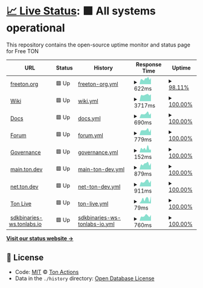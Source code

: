 # [📈 Live Status](https://ton-actions.github.io/freeton-status): <!--live status--> **🟩 All systems operational**

This repository contains the open-source uptime monitor and status page for Free TON

<!--start: status pages-->
<!-- This summary is generated by Upptime (https://github.com/upptime/upptime) -->
<!-- Do not edit this manually, your changes will be overwritten -->
<!-- prettier-ignore -->
| URL | Status | History | Response Time | Uptime |
| --- | ------ | ------- | ------------- | ------ |
| <img alt="" src="https://favicons.githubusercontent.com/freeton.org" height="13"> [freeton.org](https://freeton.org) | 🟩 Up | [freeton-org.yml](https://github.com/ton-actions/everscale-status/commits/HEAD/history/freeton-org.yml) | <details><summary><img alt="Response time graph" src="./graphs/freeton-org/response-time-week.png" height="20"> 622ms</summary><br><a href="https://ton-actions.github.io/everscale-status/history/freeton-org"><img alt="Response time 498" src="https://img.shields.io/endpoint?url=https%3A%2F%2Fraw.githubusercontent.com%2Fton-actions%2Feverscale-status%2FHEAD%2Fapi%2Ffreeton-org%2Fresponse-time.json"></a><br><a href="https://ton-actions.github.io/everscale-status/history/freeton-org"><img alt="24-hour response time 718" src="https://img.shields.io/endpoint?url=https%3A%2F%2Fraw.githubusercontent.com%2Fton-actions%2Feverscale-status%2FHEAD%2Fapi%2Ffreeton-org%2Fresponse-time-day.json"></a><br><a href="https://ton-actions.github.io/everscale-status/history/freeton-org"><img alt="7-day response time 622" src="https://img.shields.io/endpoint?url=https%3A%2F%2Fraw.githubusercontent.com%2Fton-actions%2Feverscale-status%2FHEAD%2Fapi%2Ffreeton-org%2Fresponse-time-week.json"></a><br><a href="https://ton-actions.github.io/everscale-status/history/freeton-org"><img alt="30-day response time 636" src="https://img.shields.io/endpoint?url=https%3A%2F%2Fraw.githubusercontent.com%2Fton-actions%2Feverscale-status%2FHEAD%2Fapi%2Ffreeton-org%2Fresponse-time-month.json"></a><br><a href="https://ton-actions.github.io/everscale-status/history/freeton-org"><img alt="1-year response time 465" src="https://img.shields.io/endpoint?url=https%3A%2F%2Fraw.githubusercontent.com%2Fton-actions%2Feverscale-status%2FHEAD%2Fapi%2Ffreeton-org%2Fresponse-time-year.json"></a></details> | <details><summary><a href="https://ton-actions.github.io/everscale-status/history/freeton-org">98.11%</a></summary><a href="https://ton-actions.github.io/everscale-status/history/freeton-org"><img alt="All-time uptime 83.26%" src="https://img.shields.io/endpoint?url=https%3A%2F%2Fraw.githubusercontent.com%2Fton-actions%2Feverscale-status%2FHEAD%2Fapi%2Ffreeton-org%2Fuptime.json"></a><br><a href="https://ton-actions.github.io/everscale-status/history/freeton-org"><img alt="24-hour uptime 100.00%" src="https://img.shields.io/endpoint?url=https%3A%2F%2Fraw.githubusercontent.com%2Fton-actions%2Feverscale-status%2FHEAD%2Fapi%2Ffreeton-org%2Fuptime-day.json"></a><br><a href="https://ton-actions.github.io/everscale-status/history/freeton-org"><img alt="7-day uptime 98.11%" src="https://img.shields.io/endpoint?url=https%3A%2F%2Fraw.githubusercontent.com%2Fton-actions%2Feverscale-status%2FHEAD%2Fapi%2Ffreeton-org%2Fuptime-week.json"></a><br><a href="https://ton-actions.github.io/everscale-status/history/freeton-org"><img alt="30-day uptime 99.57%" src="https://img.shields.io/endpoint?url=https%3A%2F%2Fraw.githubusercontent.com%2Fton-actions%2Feverscale-status%2FHEAD%2Fapi%2Ffreeton-org%2Fuptime-month.json"></a><br><a href="https://ton-actions.github.io/everscale-status/history/freeton-org"><img alt="1-year uptime 81.01%" src="https://img.shields.io/endpoint?url=https%3A%2F%2Fraw.githubusercontent.com%2Fton-actions%2Feverscale-status%2FHEAD%2Fapi%2Ffreeton-org%2Fuptime-year.json"></a></details>
| <img alt="" src="https://favicons.githubusercontent.com/freeton.wiki" height="13"> [Wiki](https://freeton.wiki) | 🟩 Up | [wiki.yml](https://github.com/ton-actions/everscale-status/commits/HEAD/history/wiki.yml) | <details><summary><img alt="Response time graph" src="./graphs/wiki/response-time-week.png" height="20"> 3717ms</summary><br><a href="https://ton-actions.github.io/everscale-status/history/wiki"><img alt="Response time 4044" src="https://img.shields.io/endpoint?url=https%3A%2F%2Fraw.githubusercontent.com%2Fton-actions%2Feverscale-status%2FHEAD%2Fapi%2Fwiki%2Fresponse-time.json"></a><br><a href="https://ton-actions.github.io/everscale-status/history/wiki"><img alt="24-hour response time 3982" src="https://img.shields.io/endpoint?url=https%3A%2F%2Fraw.githubusercontent.com%2Fton-actions%2Feverscale-status%2FHEAD%2Fapi%2Fwiki%2Fresponse-time-day.json"></a><br><a href="https://ton-actions.github.io/everscale-status/history/wiki"><img alt="7-day response time 3717" src="https://img.shields.io/endpoint?url=https%3A%2F%2Fraw.githubusercontent.com%2Fton-actions%2Feverscale-status%2FHEAD%2Fapi%2Fwiki%2Fresponse-time-week.json"></a><br><a href="https://ton-actions.github.io/everscale-status/history/wiki"><img alt="30-day response time 3720" src="https://img.shields.io/endpoint?url=https%3A%2F%2Fraw.githubusercontent.com%2Fton-actions%2Feverscale-status%2FHEAD%2Fapi%2Fwiki%2Fresponse-time-month.json"></a><br><a href="https://ton-actions.github.io/everscale-status/history/wiki"><img alt="1-year response time 4102" src="https://img.shields.io/endpoint?url=https%3A%2F%2Fraw.githubusercontent.com%2Fton-actions%2Feverscale-status%2FHEAD%2Fapi%2Fwiki%2Fresponse-time-year.json"></a></details> | <details><summary><a href="https://ton-actions.github.io/everscale-status/history/wiki">100.00%</a></summary><a href="https://ton-actions.github.io/everscale-status/history/wiki"><img alt="All-time uptime 99.81%" src="https://img.shields.io/endpoint?url=https%3A%2F%2Fraw.githubusercontent.com%2Fton-actions%2Feverscale-status%2FHEAD%2Fapi%2Fwiki%2Fuptime.json"></a><br><a href="https://ton-actions.github.io/everscale-status/history/wiki"><img alt="24-hour uptime 100.00%" src="https://img.shields.io/endpoint?url=https%3A%2F%2Fraw.githubusercontent.com%2Fton-actions%2Feverscale-status%2FHEAD%2Fapi%2Fwiki%2Fuptime-day.json"></a><br><a href="https://ton-actions.github.io/everscale-status/history/wiki"><img alt="7-day uptime 100.00%" src="https://img.shields.io/endpoint?url=https%3A%2F%2Fraw.githubusercontent.com%2Fton-actions%2Feverscale-status%2FHEAD%2Fapi%2Fwiki%2Fuptime-week.json"></a><br><a href="https://ton-actions.github.io/everscale-status/history/wiki"><img alt="30-day uptime 100.00%" src="https://img.shields.io/endpoint?url=https%3A%2F%2Fraw.githubusercontent.com%2Fton-actions%2Feverscale-status%2FHEAD%2Fapi%2Fwiki%2Fuptime-month.json"></a><br><a href="https://ton-actions.github.io/everscale-status/history/wiki"><img alt="1-year uptime 99.79%" src="https://img.shields.io/endpoint?url=https%3A%2F%2Fraw.githubusercontent.com%2Fton-actions%2Feverscale-status%2FHEAD%2Fapi%2Fwiki%2Fuptime-year.json"></a></details>
| <img alt="" src="https://favicons.githubusercontent.com/docs.ton.dev" height="13"> [Docs](http://docs.ton.dev) | 🟩 Up | [docs.yml](https://github.com/ton-actions/everscale-status/commits/HEAD/history/docs.yml) | <details><summary><img alt="Response time graph" src="./graphs/docs/response-time-week.png" height="20"> 690ms</summary><br><a href="https://ton-actions.github.io/everscale-status/history/docs"><img alt="Response time 749" src="https://img.shields.io/endpoint?url=https%3A%2F%2Fraw.githubusercontent.com%2Fton-actions%2Feverscale-status%2FHEAD%2Fapi%2Fdocs%2Fresponse-time.json"></a><br><a href="https://ton-actions.github.io/everscale-status/history/docs"><img alt="24-hour response time 746" src="https://img.shields.io/endpoint?url=https%3A%2F%2Fraw.githubusercontent.com%2Fton-actions%2Feverscale-status%2FHEAD%2Fapi%2Fdocs%2Fresponse-time-day.json"></a><br><a href="https://ton-actions.github.io/everscale-status/history/docs"><img alt="7-day response time 690" src="https://img.shields.io/endpoint?url=https%3A%2F%2Fraw.githubusercontent.com%2Fton-actions%2Feverscale-status%2FHEAD%2Fapi%2Fdocs%2Fresponse-time-week.json"></a><br><a href="https://ton-actions.github.io/everscale-status/history/docs"><img alt="30-day response time 696" src="https://img.shields.io/endpoint?url=https%3A%2F%2Fraw.githubusercontent.com%2Fton-actions%2Feverscale-status%2FHEAD%2Fapi%2Fdocs%2Fresponse-time-month.json"></a><br><a href="https://ton-actions.github.io/everscale-status/history/docs"><img alt="1-year response time 747" src="https://img.shields.io/endpoint?url=https%3A%2F%2Fraw.githubusercontent.com%2Fton-actions%2Feverscale-status%2FHEAD%2Fapi%2Fdocs%2Fresponse-time-year.json"></a></details> | <details><summary><a href="https://ton-actions.github.io/everscale-status/history/docs">100.00%</a></summary><a href="https://ton-actions.github.io/everscale-status/history/docs"><img alt="All-time uptime 99.97%" src="https://img.shields.io/endpoint?url=https%3A%2F%2Fraw.githubusercontent.com%2Fton-actions%2Feverscale-status%2FHEAD%2Fapi%2Fdocs%2Fuptime.json"></a><br><a href="https://ton-actions.github.io/everscale-status/history/docs"><img alt="24-hour uptime 100.00%" src="https://img.shields.io/endpoint?url=https%3A%2F%2Fraw.githubusercontent.com%2Fton-actions%2Feverscale-status%2FHEAD%2Fapi%2Fdocs%2Fuptime-day.json"></a><br><a href="https://ton-actions.github.io/everscale-status/history/docs"><img alt="7-day uptime 100.00%" src="https://img.shields.io/endpoint?url=https%3A%2F%2Fraw.githubusercontent.com%2Fton-actions%2Feverscale-status%2FHEAD%2Fapi%2Fdocs%2Fuptime-week.json"></a><br><a href="https://ton-actions.github.io/everscale-status/history/docs"><img alt="30-day uptime 100.00%" src="https://img.shields.io/endpoint?url=https%3A%2F%2Fraw.githubusercontent.com%2Fton-actions%2Feverscale-status%2FHEAD%2Fapi%2Fdocs%2Fuptime-month.json"></a><br><a href="https://ton-actions.github.io/everscale-status/history/docs"><img alt="1-year uptime 99.99%" src="https://img.shields.io/endpoint?url=https%3A%2F%2Fraw.githubusercontent.com%2Fton-actions%2Feverscale-status%2FHEAD%2Fapi%2Fdocs%2Fuptime-year.json"></a></details>
| <img alt="" src="https://favicons.githubusercontent.com/forum.freeton.org" height="13"> [Forum](https://forum.freeton.org) | 🟩 Up | [forum.yml](https://github.com/ton-actions/everscale-status/commits/HEAD/history/forum.yml) | <details><summary><img alt="Response time graph" src="./graphs/forum/response-time-week.png" height="20"> 779ms</summary><br><a href="https://ton-actions.github.io/everscale-status/history/forum"><img alt="Response time 703" src="https://img.shields.io/endpoint?url=https%3A%2F%2Fraw.githubusercontent.com%2Fton-actions%2Feverscale-status%2FHEAD%2Fapi%2Fforum%2Fresponse-time.json"></a><br><a href="https://ton-actions.github.io/everscale-status/history/forum"><img alt="24-hour response time 911" src="https://img.shields.io/endpoint?url=https%3A%2F%2Fraw.githubusercontent.com%2Fton-actions%2Feverscale-status%2FHEAD%2Fapi%2Fforum%2Fresponse-time-day.json"></a><br><a href="https://ton-actions.github.io/everscale-status/history/forum"><img alt="7-day response time 779" src="https://img.shields.io/endpoint?url=https%3A%2F%2Fraw.githubusercontent.com%2Fton-actions%2Feverscale-status%2FHEAD%2Fapi%2Fforum%2Fresponse-time-week.json"></a><br><a href="https://ton-actions.github.io/everscale-status/history/forum"><img alt="30-day response time 729" src="https://img.shields.io/endpoint?url=https%3A%2F%2Fraw.githubusercontent.com%2Fton-actions%2Feverscale-status%2FHEAD%2Fapi%2Fforum%2Fresponse-time-month.json"></a><br><a href="https://ton-actions.github.io/everscale-status/history/forum"><img alt="1-year response time 719" src="https://img.shields.io/endpoint?url=https%3A%2F%2Fraw.githubusercontent.com%2Fton-actions%2Feverscale-status%2FHEAD%2Fapi%2Fforum%2Fresponse-time-year.json"></a></details> | <details><summary><a href="https://ton-actions.github.io/everscale-status/history/forum">100.00%</a></summary><a href="https://ton-actions.github.io/everscale-status/history/forum"><img alt="All-time uptime 99.97%" src="https://img.shields.io/endpoint?url=https%3A%2F%2Fraw.githubusercontent.com%2Fton-actions%2Feverscale-status%2FHEAD%2Fapi%2Fforum%2Fuptime.json"></a><br><a href="https://ton-actions.github.io/everscale-status/history/forum"><img alt="24-hour uptime 100.00%" src="https://img.shields.io/endpoint?url=https%3A%2F%2Fraw.githubusercontent.com%2Fton-actions%2Feverscale-status%2FHEAD%2Fapi%2Fforum%2Fuptime-day.json"></a><br><a href="https://ton-actions.github.io/everscale-status/history/forum"><img alt="7-day uptime 100.00%" src="https://img.shields.io/endpoint?url=https%3A%2F%2Fraw.githubusercontent.com%2Fton-actions%2Feverscale-status%2FHEAD%2Fapi%2Fforum%2Fuptime-week.json"></a><br><a href="https://ton-actions.github.io/everscale-status/history/forum"><img alt="30-day uptime 99.90%" src="https://img.shields.io/endpoint?url=https%3A%2F%2Fraw.githubusercontent.com%2Fton-actions%2Feverscale-status%2FHEAD%2Fapi%2Fforum%2Fuptime-month.json"></a><br><a href="https://ton-actions.github.io/everscale-status/history/forum"><img alt="1-year uptime 99.96%" src="https://img.shields.io/endpoint?url=https%3A%2F%2Fraw.githubusercontent.com%2Fton-actions%2Feverscale-status%2FHEAD%2Fapi%2Fforum%2Fuptime-year.json"></a></details>
| <img alt="" src="https://favicons.githubusercontent.com/gov.freeton.org" height="13"> [Governance](https://gov.freeton.org) | 🟩 Up | [governance.yml](https://github.com/ton-actions/everscale-status/commits/HEAD/history/governance.yml) | <details><summary><img alt="Response time graph" src="./graphs/governance/response-time-week.png" height="20"> 152ms</summary><br><a href="https://ton-actions.github.io/everscale-status/history/governance"><img alt="Response time 264" src="https://img.shields.io/endpoint?url=https%3A%2F%2Fraw.githubusercontent.com%2Fton-actions%2Feverscale-status%2FHEAD%2Fapi%2Fgovernance%2Fresponse-time.json"></a><br><a href="https://ton-actions.github.io/everscale-status/history/governance"><img alt="24-hour response time 116" src="https://img.shields.io/endpoint?url=https%3A%2F%2Fraw.githubusercontent.com%2Fton-actions%2Feverscale-status%2FHEAD%2Fapi%2Fgovernance%2Fresponse-time-day.json"></a><br><a href="https://ton-actions.github.io/everscale-status/history/governance"><img alt="7-day response time 152" src="https://img.shields.io/endpoint?url=https%3A%2F%2Fraw.githubusercontent.com%2Fton-actions%2Feverscale-status%2FHEAD%2Fapi%2Fgovernance%2Fresponse-time-week.json"></a><br><a href="https://ton-actions.github.io/everscale-status/history/governance"><img alt="30-day response time 154" src="https://img.shields.io/endpoint?url=https%3A%2F%2Fraw.githubusercontent.com%2Fton-actions%2Feverscale-status%2FHEAD%2Fapi%2Fgovernance%2Fresponse-time-month.json"></a><br><a href="https://ton-actions.github.io/everscale-status/history/governance"><img alt="1-year response time 236" src="https://img.shields.io/endpoint?url=https%3A%2F%2Fraw.githubusercontent.com%2Fton-actions%2Feverscale-status%2FHEAD%2Fapi%2Fgovernance%2Fresponse-time-year.json"></a></details> | <details><summary><a href="https://ton-actions.github.io/everscale-status/history/governance">100.00%</a></summary><a href="https://ton-actions.github.io/everscale-status/history/governance"><img alt="All-time uptime 99.94%" src="https://img.shields.io/endpoint?url=https%3A%2F%2Fraw.githubusercontent.com%2Fton-actions%2Feverscale-status%2FHEAD%2Fapi%2Fgovernance%2Fuptime.json"></a><br><a href="https://ton-actions.github.io/everscale-status/history/governance"><img alt="24-hour uptime 100.00%" src="https://img.shields.io/endpoint?url=https%3A%2F%2Fraw.githubusercontent.com%2Fton-actions%2Feverscale-status%2FHEAD%2Fapi%2Fgovernance%2Fuptime-day.json"></a><br><a href="https://ton-actions.github.io/everscale-status/history/governance"><img alt="7-day uptime 100.00%" src="https://img.shields.io/endpoint?url=https%3A%2F%2Fraw.githubusercontent.com%2Fton-actions%2Feverscale-status%2FHEAD%2Fapi%2Fgovernance%2Fuptime-week.json"></a><br><a href="https://ton-actions.github.io/everscale-status/history/governance"><img alt="30-day uptime 100.00%" src="https://img.shields.io/endpoint?url=https%3A%2F%2Fraw.githubusercontent.com%2Fton-actions%2Feverscale-status%2FHEAD%2Fapi%2Fgovernance%2Fuptime-month.json"></a><br><a href="https://ton-actions.github.io/everscale-status/history/governance"><img alt="1-year uptime 99.93%" src="https://img.shields.io/endpoint?url=https%3A%2F%2Fraw.githubusercontent.com%2Fton-actions%2Feverscale-status%2FHEAD%2Fapi%2Fgovernance%2Fuptime-year.json"></a></details>
| <img alt="" src="https://favicons.githubusercontent.com/main.ton.dev" height="13"> [main.ton.dev](http://main.ton.dev) | 🟩 Up | [main-ton-dev.yml](https://github.com/ton-actions/everscale-status/commits/HEAD/history/main-ton-dev.yml) | <details><summary><img alt="Response time graph" src="./graphs/main-ton-dev/response-time-week.png" height="20"> 879ms</summary><br><a href="https://ton-actions.github.io/everscale-status/history/main-ton-dev"><img alt="Response time 685" src="https://img.shields.io/endpoint?url=https%3A%2F%2Fraw.githubusercontent.com%2Fton-actions%2Feverscale-status%2FHEAD%2Fapi%2Fmain-ton-dev%2Fresponse-time.json"></a><br><a href="https://ton-actions.github.io/everscale-status/history/main-ton-dev"><img alt="24-hour response time 982" src="https://img.shields.io/endpoint?url=https%3A%2F%2Fraw.githubusercontent.com%2Fton-actions%2Feverscale-status%2FHEAD%2Fapi%2Fmain-ton-dev%2Fresponse-time-day.json"></a><br><a href="https://ton-actions.github.io/everscale-status/history/main-ton-dev"><img alt="7-day response time 879" src="https://img.shields.io/endpoint?url=https%3A%2F%2Fraw.githubusercontent.com%2Fton-actions%2Feverscale-status%2FHEAD%2Fapi%2Fmain-ton-dev%2Fresponse-time-week.json"></a><br><a href="https://ton-actions.github.io/everscale-status/history/main-ton-dev"><img alt="30-day response time 875" src="https://img.shields.io/endpoint?url=https%3A%2F%2Fraw.githubusercontent.com%2Fton-actions%2Feverscale-status%2FHEAD%2Fapi%2Fmain-ton-dev%2Fresponse-time-month.json"></a><br><a href="https://ton-actions.github.io/everscale-status/history/main-ton-dev"><img alt="1-year response time 697" src="https://img.shields.io/endpoint?url=https%3A%2F%2Fraw.githubusercontent.com%2Fton-actions%2Feverscale-status%2FHEAD%2Fapi%2Fmain-ton-dev%2Fresponse-time-year.json"></a></details> | <details><summary><a href="https://ton-actions.github.io/everscale-status/history/main-ton-dev">100.00%</a></summary><a href="https://ton-actions.github.io/everscale-status/history/main-ton-dev"><img alt="All-time uptime 96.71%" src="https://img.shields.io/endpoint?url=https%3A%2F%2Fraw.githubusercontent.com%2Fton-actions%2Feverscale-status%2FHEAD%2Fapi%2Fmain-ton-dev%2Fuptime.json"></a><br><a href="https://ton-actions.github.io/everscale-status/history/main-ton-dev"><img alt="24-hour uptime 100.00%" src="https://img.shields.io/endpoint?url=https%3A%2F%2Fraw.githubusercontent.com%2Fton-actions%2Feverscale-status%2FHEAD%2Fapi%2Fmain-ton-dev%2Fuptime-day.json"></a><br><a href="https://ton-actions.github.io/everscale-status/history/main-ton-dev"><img alt="7-day uptime 100.00%" src="https://img.shields.io/endpoint?url=https%3A%2F%2Fraw.githubusercontent.com%2Fton-actions%2Feverscale-status%2FHEAD%2Fapi%2Fmain-ton-dev%2Fuptime-week.json"></a><br><a href="https://ton-actions.github.io/everscale-status/history/main-ton-dev"><img alt="30-day uptime 100.00%" src="https://img.shields.io/endpoint?url=https%3A%2F%2Fraw.githubusercontent.com%2Fton-actions%2Feverscale-status%2FHEAD%2Fapi%2Fmain-ton-dev%2Fuptime-month.json"></a><br><a href="https://ton-actions.github.io/everscale-status/history/main-ton-dev"><img alt="1-year uptime 96.27%" src="https://img.shields.io/endpoint?url=https%3A%2F%2Fraw.githubusercontent.com%2Fton-actions%2Feverscale-status%2FHEAD%2Fapi%2Fmain-ton-dev%2Fuptime-year.json"></a></details>
| <img alt="" src="https://favicons.githubusercontent.com/net.ton.dev" height="13"> [net.ton.dev](http://net.ton.dev) | 🟩 Up | [net-ton-dev.yml](https://github.com/ton-actions/everscale-status/commits/HEAD/history/net-ton-dev.yml) | <details><summary><img alt="Response time graph" src="./graphs/net-ton-dev/response-time-week.png" height="20"> 911ms</summary><br><a href="https://ton-actions.github.io/everscale-status/history/net-ton-dev"><img alt="Response time 674" src="https://img.shields.io/endpoint?url=https%3A%2F%2Fraw.githubusercontent.com%2Fton-actions%2Feverscale-status%2FHEAD%2Fapi%2Fnet-ton-dev%2Fresponse-time.json"></a><br><a href="https://ton-actions.github.io/everscale-status/history/net-ton-dev"><img alt="24-hour response time 1065" src="https://img.shields.io/endpoint?url=https%3A%2F%2Fraw.githubusercontent.com%2Fton-actions%2Feverscale-status%2FHEAD%2Fapi%2Fnet-ton-dev%2Fresponse-time-day.json"></a><br><a href="https://ton-actions.github.io/everscale-status/history/net-ton-dev"><img alt="7-day response time 911" src="https://img.shields.io/endpoint?url=https%3A%2F%2Fraw.githubusercontent.com%2Fton-actions%2Feverscale-status%2FHEAD%2Fapi%2Fnet-ton-dev%2Fresponse-time-week.json"></a><br><a href="https://ton-actions.github.io/everscale-status/history/net-ton-dev"><img alt="30-day response time 881" src="https://img.shields.io/endpoint?url=https%3A%2F%2Fraw.githubusercontent.com%2Fton-actions%2Feverscale-status%2FHEAD%2Fapi%2Fnet-ton-dev%2Fresponse-time-month.json"></a><br><a href="https://ton-actions.github.io/everscale-status/history/net-ton-dev"><img alt="1-year response time 686" src="https://img.shields.io/endpoint?url=https%3A%2F%2Fraw.githubusercontent.com%2Fton-actions%2Feverscale-status%2FHEAD%2Fapi%2Fnet-ton-dev%2Fresponse-time-year.json"></a></details> | <details><summary><a href="https://ton-actions.github.io/everscale-status/history/net-ton-dev">100.00%</a></summary><a href="https://ton-actions.github.io/everscale-status/history/net-ton-dev"><img alt="All-time uptime 99.66%" src="https://img.shields.io/endpoint?url=https%3A%2F%2Fraw.githubusercontent.com%2Fton-actions%2Feverscale-status%2FHEAD%2Fapi%2Fnet-ton-dev%2Fuptime.json"></a><br><a href="https://ton-actions.github.io/everscale-status/history/net-ton-dev"><img alt="24-hour uptime 100.00%" src="https://img.shields.io/endpoint?url=https%3A%2F%2Fraw.githubusercontent.com%2Fton-actions%2Feverscale-status%2FHEAD%2Fapi%2Fnet-ton-dev%2Fuptime-day.json"></a><br><a href="https://ton-actions.github.io/everscale-status/history/net-ton-dev"><img alt="7-day uptime 100.00%" src="https://img.shields.io/endpoint?url=https%3A%2F%2Fraw.githubusercontent.com%2Fton-actions%2Feverscale-status%2FHEAD%2Fapi%2Fnet-ton-dev%2Fuptime-week.json"></a><br><a href="https://ton-actions.github.io/everscale-status/history/net-ton-dev"><img alt="30-day uptime 99.68%" src="https://img.shields.io/endpoint?url=https%3A%2F%2Fraw.githubusercontent.com%2Fton-actions%2Feverscale-status%2FHEAD%2Fapi%2Fnet-ton-dev%2Fuptime-month.json"></a><br><a href="https://ton-actions.github.io/everscale-status/history/net-ton-dev"><img alt="1-year uptime 99.66%" src="https://img.shields.io/endpoint?url=https%3A%2F%2Fraw.githubusercontent.com%2Fton-actions%2Feverscale-status%2FHEAD%2Fapi%2Fnet-ton-dev%2Fuptime-year.json"></a></details>
| <img alt="" src="https://favicons.githubusercontent.com/ton.live" height="13"> [Ton Live](https://ton.live) | 🟩 Up | [ton-live.yml](https://github.com/ton-actions/everscale-status/commits/HEAD/history/ton-live.yml) | <details><summary><img alt="Response time graph" src="./graphs/ton-live/response-time-week.png" height="20"> 79ms</summary><br><a href="https://ton-actions.github.io/everscale-status/history/ton-live"><img alt="Response time 169" src="https://img.shields.io/endpoint?url=https%3A%2F%2Fraw.githubusercontent.com%2Fton-actions%2Feverscale-status%2FHEAD%2Fapi%2Fton-live%2Fresponse-time.json"></a><br><a href="https://ton-actions.github.io/everscale-status/history/ton-live"><img alt="24-hour response time 129" src="https://img.shields.io/endpoint?url=https%3A%2F%2Fraw.githubusercontent.com%2Fton-actions%2Feverscale-status%2FHEAD%2Fapi%2Fton-live%2Fresponse-time-day.json"></a><br><a href="https://ton-actions.github.io/everscale-status/history/ton-live"><img alt="7-day response time 79" src="https://img.shields.io/endpoint?url=https%3A%2F%2Fraw.githubusercontent.com%2Fton-actions%2Feverscale-status%2FHEAD%2Fapi%2Fton-live%2Fresponse-time-week.json"></a><br><a href="https://ton-actions.github.io/everscale-status/history/ton-live"><img alt="30-day response time 98" src="https://img.shields.io/endpoint?url=https%3A%2F%2Fraw.githubusercontent.com%2Fton-actions%2Feverscale-status%2FHEAD%2Fapi%2Fton-live%2Fresponse-time-month.json"></a><br><a href="https://ton-actions.github.io/everscale-status/history/ton-live"><img alt="1-year response time 131" src="https://img.shields.io/endpoint?url=https%3A%2F%2Fraw.githubusercontent.com%2Fton-actions%2Feverscale-status%2FHEAD%2Fapi%2Fton-live%2Fresponse-time-year.json"></a></details> | <details><summary><a href="https://ton-actions.github.io/everscale-status/history/ton-live">100.00%</a></summary><a href="https://ton-actions.github.io/everscale-status/history/ton-live"><img alt="All-time uptime 99.99%" src="https://img.shields.io/endpoint?url=https%3A%2F%2Fraw.githubusercontent.com%2Fton-actions%2Feverscale-status%2FHEAD%2Fapi%2Fton-live%2Fuptime.json"></a><br><a href="https://ton-actions.github.io/everscale-status/history/ton-live"><img alt="24-hour uptime 100.00%" src="https://img.shields.io/endpoint?url=https%3A%2F%2Fraw.githubusercontent.com%2Fton-actions%2Feverscale-status%2FHEAD%2Fapi%2Fton-live%2Fuptime-day.json"></a><br><a href="https://ton-actions.github.io/everscale-status/history/ton-live"><img alt="7-day uptime 100.00%" src="https://img.shields.io/endpoint?url=https%3A%2F%2Fraw.githubusercontent.com%2Fton-actions%2Feverscale-status%2FHEAD%2Fapi%2Fton-live%2Fuptime-week.json"></a><br><a href="https://ton-actions.github.io/everscale-status/history/ton-live"><img alt="30-day uptime 100.00%" src="https://img.shields.io/endpoint?url=https%3A%2F%2Fraw.githubusercontent.com%2Fton-actions%2Feverscale-status%2FHEAD%2Fapi%2Fton-live%2Fuptime-month.json"></a><br><a href="https://ton-actions.github.io/everscale-status/history/ton-live"><img alt="1-year uptime 99.99%" src="https://img.shields.io/endpoint?url=https%3A%2F%2Fraw.githubusercontent.com%2Fton-actions%2Feverscale-status%2FHEAD%2Fapi%2Fton-live%2Fuptime-year.json"></a></details>
| <img alt="" src="https://favicons.githubusercontent.com/sdkbinaries-ws.tonlabs.io" height="13"> [sdkbinaries-ws.tonlabs.io](http://sdkbinaries-ws.tonlabs.io) | 🟩 Up | [sdkbinaries-ws-tonlabs-io.yml](https://github.com/ton-actions/everscale-status/commits/HEAD/history/sdkbinaries-ws-tonlabs-io.yml) | <details><summary><img alt="Response time graph" src="./graphs/sdkbinaries-ws-tonlabs-io/response-time-week.png" height="20"> 760ms</summary><br><a href="https://ton-actions.github.io/everscale-status/history/sdkbinaries-ws-tonlabs-io"><img alt="Response time 886" src="https://img.shields.io/endpoint?url=https%3A%2F%2Fraw.githubusercontent.com%2Fton-actions%2Feverscale-status%2FHEAD%2Fapi%2Fsdkbinaries-ws-tonlabs-io%2Fresponse-time.json"></a><br><a href="https://ton-actions.github.io/everscale-status/history/sdkbinaries-ws-tonlabs-io"><img alt="24-hour response time 898" src="https://img.shields.io/endpoint?url=https%3A%2F%2Fraw.githubusercontent.com%2Fton-actions%2Feverscale-status%2FHEAD%2Fapi%2Fsdkbinaries-ws-tonlabs-io%2Fresponse-time-day.json"></a><br><a href="https://ton-actions.github.io/everscale-status/history/sdkbinaries-ws-tonlabs-io"><img alt="7-day response time 760" src="https://img.shields.io/endpoint?url=https%3A%2F%2Fraw.githubusercontent.com%2Fton-actions%2Feverscale-status%2FHEAD%2Fapi%2Fsdkbinaries-ws-tonlabs-io%2Fresponse-time-week.json"></a><br><a href="https://ton-actions.github.io/everscale-status/history/sdkbinaries-ws-tonlabs-io"><img alt="30-day response time 772" src="https://img.shields.io/endpoint?url=https%3A%2F%2Fraw.githubusercontent.com%2Fton-actions%2Feverscale-status%2FHEAD%2Fapi%2Fsdkbinaries-ws-tonlabs-io%2Fresponse-time-month.json"></a><br><a href="https://ton-actions.github.io/everscale-status/history/sdkbinaries-ws-tonlabs-io"><img alt="1-year response time 882" src="https://img.shields.io/endpoint?url=https%3A%2F%2Fraw.githubusercontent.com%2Fton-actions%2Feverscale-status%2FHEAD%2Fapi%2Fsdkbinaries-ws-tonlabs-io%2Fresponse-time-year.json"></a></details> | <details><summary><a href="https://ton-actions.github.io/everscale-status/history/sdkbinaries-ws-tonlabs-io">100.00%</a></summary><a href="https://ton-actions.github.io/everscale-status/history/sdkbinaries-ws-tonlabs-io"><img alt="All-time uptime 99.96%" src="https://img.shields.io/endpoint?url=https%3A%2F%2Fraw.githubusercontent.com%2Fton-actions%2Feverscale-status%2FHEAD%2Fapi%2Fsdkbinaries-ws-tonlabs-io%2Fuptime.json"></a><br><a href="https://ton-actions.github.io/everscale-status/history/sdkbinaries-ws-tonlabs-io"><img alt="24-hour uptime 100.00%" src="https://img.shields.io/endpoint?url=https%3A%2F%2Fraw.githubusercontent.com%2Fton-actions%2Feverscale-status%2FHEAD%2Fapi%2Fsdkbinaries-ws-tonlabs-io%2Fuptime-day.json"></a><br><a href="https://ton-actions.github.io/everscale-status/history/sdkbinaries-ws-tonlabs-io"><img alt="7-day uptime 100.00%" src="https://img.shields.io/endpoint?url=https%3A%2F%2Fraw.githubusercontent.com%2Fton-actions%2Feverscale-status%2FHEAD%2Fapi%2Fsdkbinaries-ws-tonlabs-io%2Fuptime-week.json"></a><br><a href="https://ton-actions.github.io/everscale-status/history/sdkbinaries-ws-tonlabs-io"><img alt="30-day uptime 100.00%" src="https://img.shields.io/endpoint?url=https%3A%2F%2Fraw.githubusercontent.com%2Fton-actions%2Feverscale-status%2FHEAD%2Fapi%2Fsdkbinaries-ws-tonlabs-io%2Fuptime-month.json"></a><br><a href="https://ton-actions.github.io/everscale-status/history/sdkbinaries-ws-tonlabs-io"><img alt="1-year uptime 99.96%" src="https://img.shields.io/endpoint?url=https%3A%2F%2Fraw.githubusercontent.com%2Fton-actions%2Feverscale-status%2FHEAD%2Fapi%2Fsdkbinaries-ws-tonlabs-io%2Fuptime-year.json"></a></details>

<!--end: status pages-->

[**Visit our status website →**](https://ton-actions.github.io/freeton-status)

## 📄 License

- Code: [MIT](./LICENSE) © [Ton Actions](https://github.com/ton-actions)
- Data in the `./history` directory: [Open Database License](https://opendatacommons.org/licenses/odbl/1-0/)
